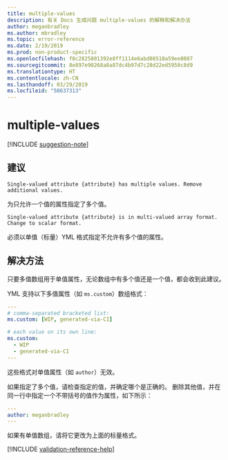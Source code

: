 ```yaml
---
title: multiple-values
description: 有关 Docs 生成问题 multiple-values 的解释和解决办法
author: meganbradley
ms.author: mbradley
ms.topic: error-reference
ms.date: 2/19/2019
ms.prod: non-product-specific
ms.openlocfilehash: f8c2825801392e8ff1114e6abd08518a59ee8087
ms.sourcegitcommit: 8e897e90268a8a87dc4b97d7c28d22ed5950c8d9
ms.translationtype: HT
ms.contentlocale: zh-CN
ms.lasthandoff: 03/29/2019
ms.locfileid: "58637313"
---
```

# <a name="multiple-values"></a>multiple-values

[!INCLUDE [suggestion-note](includes/suggestion-note.md)]

## <a name="suggestion"></a>建议

`Single-valued attribute {attribute} has multiple values. Remove additional values.`

为只允许一个值的属性指定了多个值。

`Single-valued attribute {attribute} is in multi-valued array format. Change to scalar format.`

必须以单值（标量）YML 格式指定不允许有多个值的属性。

## <a name="resolution"></a>解决方法

只要多值数组用于单值属性，无论数组中有多个值还是一个值，都会收到此建议。

YML 支持以下多值属性（如 `ms.custom`）数组格式：

```yml
---
# comma-separated bracketed list:
ms.custom: [WIP, generated-via-CI]

# each value on its own line:
ms.custom:
  - WIP
  - generated-via-CI
---
```

这些格式对单值属性（如 `author`）无效。

如果指定了多个值，请检查指定的值，并确定哪个是正确的。 删除其他值，并在同一行中指定一个不带括号的值作为属性，如下所示：

```yml
---
author: meganbradley
---
```

如果有单值数组，请将它更改为上面的标量格式。

<!--make sure to add this file to your includes folder and verify the path-->
[!INCLUDE [validation-reference-help](includes/validation-reference-help.md)]
